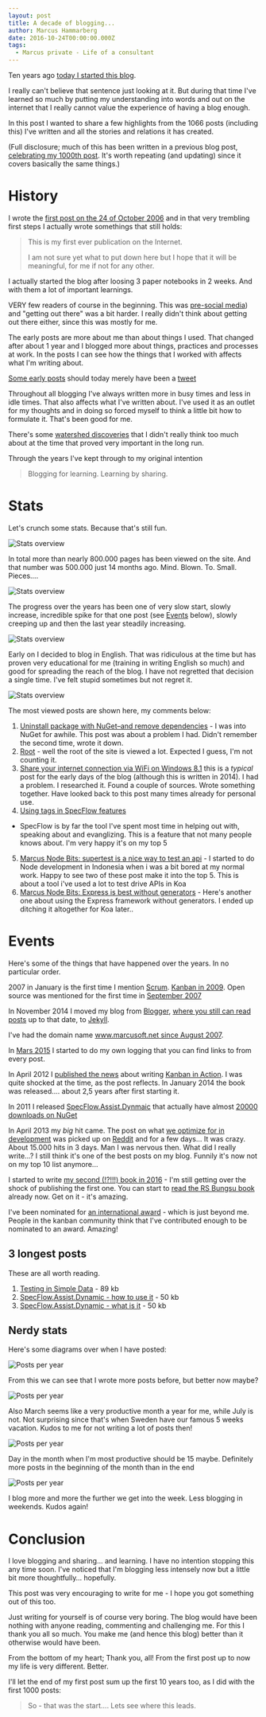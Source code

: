 ```yaml
---
layout: post
title: A decade of blogging...
author: Marcus Hammarberg
date: 2016-10-24T00:00:00.000Z
tags:
  - Marcus private - Life of a consultant
---
```


Ten years ago [today I started this blog](/2006/10/marcus-on-net.html).

I really can't believe that sentence just looking at it. But during that time I've learned so much by putting my understanding into words and out on the internet that I really cannot value the experience of having a blog enough.

In this post I wanted to share a few highlights from the 1066 posts (including this) I've written and all the stories and relations it has created.

<!-- excerpt-end -->

(Full disclosure; much of this has been written in a previous blog post, [celebrating my 1000th post](/2015/08/1000.html). It's worth repeating (and updating) since it covers basically the same things.)

# History
I wrote the [first post on the 24 of October 2006](/2006/10/marcus-on-net.html) and in that very trembling first steps I actually wrote somethings that still holds:

<blockquote>
    <p>This is my first ever publication on the Internet.</p>
    <p>I am not sure yet what to put down here but I hope that it will be meaningful, for me if not for any other.</p>
</blockquote>

I actually started the blog after loosing 3 paper notebooks in 2 weeks. And with them a lot of important learnings.

VERY few readers of course in the beginning. This was [pre-social media](http://www.twitter.com/marcusoftnet)) and "getting out there" was a bit harder. I really didn't think about getting out there either, since this was mostly for me.

The early posts are more about me than about things I used. That changed after about 1 year and I blogged more about things, practices and processes at work. In the posts I can see how the things that I worked with affects what I'm writing about.

[Some early posts](/2007/05/big-ad.html) should today merely have been a [tweet](http://twitter.com/marcusoftnet)

Throughout all blogging I've always written more in busy times and less in idle times. That also affects what I've written about. I've used it as an outlet for my thoughts and in doing so forced myself to think a little bit how to formulate it. That's been good for me.

There's some [watershed discoveries](/2007/04/tdd-how-is-it-done.html) that I didn't really think too much about at the time that proved very important in the long run.

Through the years I've kept through to my original intention

>Blogging for learning. Learning by sharing.

# Stats
Let's crunch some stats. Because that's still fun.

![Stats overview](/img/statsoverview_2016-10-24.png)

In total more than nearly 800.000 pages has been viewed on the site. And that number was 500.000 just 14 months ago. Mind. Blown. To. Small. Pieces....

![Stats overview](/img/pageviewsOverTheYears_20161024.png)

The progress over the years has been one of very slow start, slowly increase, incredible spike for that one post (see <a href="#events">Events</a> below), slowly creeping up and then the last year steadily increasing.

![Stats overview](/img/topcountries_20161024.png)

Early on I decided to blog in English. That was ridiculous at the time but has proven very educational for me (training in writing English so much) and good for spreading the reach of the blog. I have not regretted that decision a single time. I've felt stupid sometimes but not regret it.

![Stats overview](/img/mostViewedPosts_20161024.png)

The most viewed posts are shown here, my comments below:

1. [Uninstall package with NuGet–and remove dependencies](/2014/01/share-your-internet-connection-via-wifi.html) - I was into NuGet for awhile. This post was about a problem I had. Didn't remember the second time, wrote it down.
2. [Root](/) - well the root of the site is viewed a lot. Expected I guess, I'm not counting it.
3. [Share your internet connection via WiFi on Windows 8.1](/2014/01/share-your-internet-connection-via-wifi.html) this is a *typical* post for the early days of the blog (although this is written in 2014). I had a problem. I researched it. Found a couple of sources. Wrote something together. Have looked back to this post many times already for personal use.
4. [Using tags in SpecFlow features](/2010/12/using-tags-in-specflow-features.html)
  - SpecFlow is by far the tool I've spent most time in helping out with, speaking about and evanglizing. This is a feature that not many people knows about. I'm very happy it's on my top 5
5. [Marcus Node Bits: supertest is a nice way to test an api](/2014/02/mnb-supertest.html) - I started to do Node development in Indonesia when i was a bit bored at my normal work. Happy to see two of these post make it into the top 5. This is about a tool i've used a lot to test drive APIs in Koa
6. [Marcus Node Bits: Express is best without generators](/2014/02/mnb-express.html) - Here's another one about using the Express framework without generators. I ended up ditching it altogether for Koa later..

# <a name="events"></a>Events
Here's some of the things that have happened over the years. In no particular order.

2007 in January is the first time I mention [Scrum](/2007/01/scrum-my-first-encounter.html). [Kanban in 2009](/2009/09/kanban-great-agile-tool.html). Open source was mentioned for the first time in [September 2007](/2007/09/tfs-build-watcher-finally.html)

In November 2014 I moved my blog from [Blogger](http://www.blogger.com), [where you still can read posts](http://marcushammarberg.blogspot.com/) up to that date, to [Jekyll](/2014/12/my-post-scaffolder-for-jekyll.html).

I've had the domain name [www.marcusoft.net since August 2007](/2007/08/new-url-httpwwwmarcusoftnet.html).

In [Mars 2015](/2015/03/why-i-built-page-logger-apparently.html) I started to do my own logging that you can find links to from every post.

In April 2012 I [published the news](/2012/04/im-writing-book-on-kanban.html) about writing [Kanban in Action](http://bit.ly/theKanbanBook). I was quite shocked at the time, as the post reflects. In January 2014 the book was released.... about 2,5 years after first starting it.

In 2011 I released [SpecFlow.Assist.Dynmaic](http://www.marcusoft.net/SpecFlow.Assist.Dynamic/) that actually have almost [20000 downloads on NuGet](https://www.nuget.org/packages/SpecFlow.Assist.Dynamic)

In April 2013 my *big* hit came. The post on what [we optimize for in development](/2013/04/WhatDoYouOptimizeFor.html) was picked up on [Reddit](http://www.reddit.com) and for a few days... It was crazy. About 15.000 hits in 3 days. Man I was nervous then. What did I really write...?
I still think it's one of the best posts on my blog.  Funnily it's now not on my top 10 list anymore...

I started to write [my second (!?!!!) book in 2016](http://www.marcusoft.net/2016/02/indonesia-agile-lean-its-a-new-book.html) - I'm still getting over the shock of publishing the first one. You can start to [read the RS Bungsu book](bit.ly/bungsustory) already now. Get on it - it's amazing.

I've been nominated for [an international award](http://www.marcusoft.net/2016/04/brickell-key-award-i-am-nominated.html) - which is just beyond me. People in the kanban community think that I've contributed enough to be nominated to an award. Amazing!

## 3 longest posts
These are all worth reading.

1. [Testing in Simple Data](/2011/10/simpledatathe-testing-story.html) - 89 kb
2. [SpecFlow.Assist.Dynamic - how to use it](/2011/11/specflowassistdynamichow-to-use-it.html) - 50 kb
3. [SpecFlow.Assist.Dynamic - what is it](/2011/10/specflowassistdynamicwhat-is-it.html) - 50 kb

## Nerdy stats
Here's some diagrams over when I have posted:

![Posts per year](/img/postsPerYear_20161024.png)

From this we can see that I wrote more posts before, but better now maybe?

![Posts per year](/img/postsPerMonth_20161024.png)

Also March seems like a very productive month a year for me, while July is not. Not surprising since that's when Sweden have our famous 5 weeks vacation. Kudos to me for not writing a lot of posts then!

![Posts per year](/img/postsPerDay_20161024.png)

Day in the month when I'm most productive should be 15 maybe. Definitely more posts in the beginning of the month than in the end

![Posts per year](/img/postsPerWeekDay_20161024.png)

I blog more and more the further we get into the week. Less blogging in weekends. Kudos again!

# Conclusion
I love blogging and sharing... and learning. I have no intention stopping this any time soon. I've noticed that I'm blogging less intensely now but a little bit more thoughtfully… hopefully.

This post was very encouraging to write for me - I hope you got something out of this too.

Just writing for yourself is of course very boring. The blog would have been nothing with anyone reading, commenting and challenging me. For this I thank you all so much. You make me (and hence this blog) better than it otherwise would have been.

From the bottom of my heart; Thank you, all! From the first post up to now my life is very different. Better.

I'll let the end of my first post sum up the first 10 years too, as I did with the first 1000 posts:

> So - that was the start.... Lets see where this leads.
